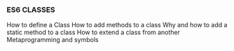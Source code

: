 ### ES6 CLASSES
How to define a Class
How to add methods to a class
Why and how to add a static method to a class
How to extend a class from another
Metaprogramming and symbols
